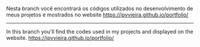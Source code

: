 Nesta branch você encontrará os códigos utilizados no desenvolvimento de meus projetos e mostrados no website
https://ipvvieira.github.io/portfolio/

------------------------------------------------------------------------------------------------------------------------

In this branch you'll find the codes used in my projects and displayed on the website. 
https://ipvvieira.github.io/portfolio/
